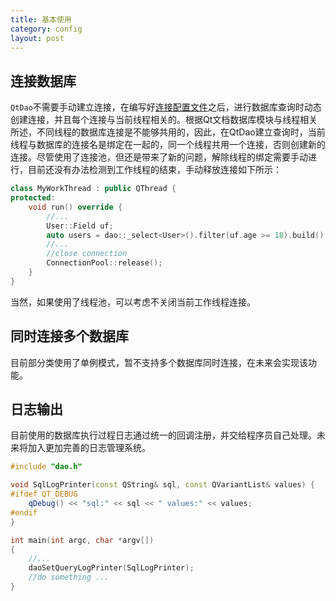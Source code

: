 ```yaml
---
title: 基本使用
category: config
layout: post
---
```


连接数据库
-------------

`QtDao`不需要手动建立连接，在编写好[连接配置文件]({{site.baseurl}}/pages/config/03_init/#创建连接配置文件)之后，进行数据库查询时动态创建连接，并且每个连接与当前线程相关的。根据Qt文档数据库模块与线程相关所述，不同线程的数据库连接是不能够共用的，因此，在QtDao建立查询时，当前线程与数据库的连接名是绑定在一起的，同一个线程共用一个连接，否则创建新的连接。尽管使用了连接池，但还是带来了新的问题，解除线程的绑定需要手动进行，目前还没有办法检测到工作线程的结束，手动释放连接如下所示：
```cpp
class MyWorkThread : public QThread {
protected:
    void run() override {
        //...
        User::Field uf;
        auto users = dao::_select<User>().filter(uf.age >= 18).build().list();
        //...
        //close connection
        ConnectionPool::release();
    }
}
```
当然，如果使用了线程池，可以考虑不关闭当前工作线程连接。

同时连接多个数据库
-------------

目前部分类使用了单例模式，暂不支持多个数据库同时连接，在未来会实现该功能。

日志输出
-------------

目前使用的数据库执行过程日志通过统一的回调注册，并交给程序员自己处理。未来将加入更加完善的日志管理系统。
```cpp
#include "dao.h"

void SqlLogPrinter(const QString& sql, const QVariantList& values) {
#ifdef QT_DEBUG
    qDebug() << "sql:" << sql << " values:" << values;
#endif
}

int main(int argc, char *argv[])
{
    //...
    daoSetQueryLogPrinter(SqlLogPrinter);
    //do something ...
}
```